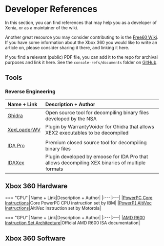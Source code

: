 # Developer References

In this section, you can find references that may help you as a developer of Xenia, or as a maintainer of the wiki.

Another great resource you may consider contributing to is the [Free60 Wiki](http://free60project.github.io/wiki).
If you have some information about the Xbox 360 you would like to write an article on,
please consider sharing it there, and linking it here.

If you find a relevant (public) PDF file, you can add it to the repo for archival purposes and link it here.
See the `console-refs/documents` folder on [GitHub](https://github.com/xenia-project/wiki).

<!--- Keep in mind Xenia's contribution rules. Do not link to or attempt to add leaked private documents, such as the XDK to this Wiki. -->

## Tools

### Reverse Engineering
|Name + Link|Description + Author|
|:----------------------------|:---|
|[Ghidra](https://github.com/NationalSecurityAgency/ghidra)|Open source tool for decompiling binary files developed by the NSA|
|[XexLoaderWV](https://github.com/zeroKilo/XEXLoaderWV)|Plugin by WarrantyVoider for Ghidra that allows XEX2 executables to be decompiled|
||
|[IDA Pro](https://hex-rays.com/IDA-pro/)|Premium closed source tool for decompiling binary files|
|[IDAXex](https://github.com/emoose/idaxex)|Plugin developed by emoose for IDA Pro that allows decompiling XEX binaries of multiple formats|

## Xbox 360 Hardware

=== "CPU"
  |Name + Link|Description + Author|
  |:---|:---|
  |[PowerPC Core Instructions](documents/ppc/core_instructions.pdf)|Core PowerPC CPU instruction set by IBM|
  |[PowerP{ AltiVec Instructions](documents/ppc/altivec_instructions.pdf)|AltiVec Instruction set by Motorola|

=== "GPU"
  |Name + Link|Description + Author|
  |:---|:---|
  |[AMD R600 Instruction Set Architecture](documents/r600isa.pdf)|Official AMD R600 ISA documentation|

## Xbox 360 Software
